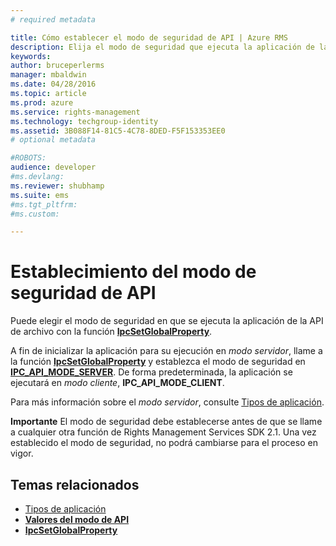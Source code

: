 ```yaml
---
# required metadata

title: Cómo establecer el modo de seguridad de API | Azure RMS
description: Elija el modo de seguridad que ejecuta la aplicación de la API de archivo.
keywords:
author: bruceperlerms
manager: mbaldwin
ms.date: 04/28/2016
ms.topic: article
ms.prod: azure
ms.service: rights-management
ms.technology: techgroup-identity
ms.assetid: 3B088F14-81C5-4C78-8DED-F5F153353EE0
# optional metadata

#ROBOTS:
audience: developer
#ms.devlang:
ms.reviewer: shubhamp
ms.suite: ems
#ms.tgt_pltfrm:
#ms.custom:

---
```


# Establecimiento del modo de seguridad de API

Puede elegir el modo de seguridad en que se ejecuta la aplicación de la API de archivo con la función [**IpcSetGlobalProperty**](/rights-management/sdk/2.1/api/win/functions#msipc_ipcsetglobalproperty).

A fin de inicializar la aplicación para su ejecución en *modo servidor*, llame a la función [**IpcSetGlobalProperty**](/rights-management/sdk/2.1/api/win/functions#msipc_ipcsetglobalproperty) y establezca el modo de seguridad en [**IPC\_API\_MODE\_SERVER**](/rights-management/sdk/2.1/api/win/api%20mode%20values#msipc_api_mode_values_IPC_API_MODE_SERVER). De forma predeterminada, la aplicación se ejecutará en *modo cliente*, **IPC\_API\_MODE\_CLIENT**.

Para más información sobre el *modo servidor*, consulte [Tipos de aplicación](application-types.md).

**Importante**  El modo de seguridad debe establecerse antes de que se llame a cualquier otra función de Rights Management Services SDK 2.1. Una vez establecido el modo de seguridad, no podrá cambiarse para el proceso en vigor.

## Temas relacionados

* [Tipos de aplicación](application-types.md)
* [**Valores del modo de API**](/rights-management/sdk/2.1/api/win/api%20mode%20values#msipc_api_mode_values_IPC_API_MODE_SERVER)
* [**IpcSetGlobalProperty**](/rights-management/sdk/2.1/api/win/functions#msipc_ipcsetglobalproperty)
 

 


<!--HONumber=Jun16_HO2-->


